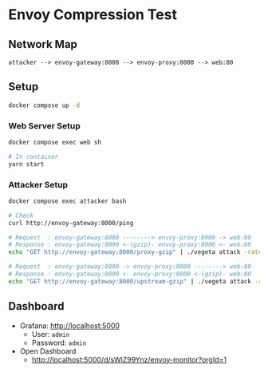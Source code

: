 # Envoy Compression Test

## Network Map

```
attacker --> envoy-gateway:8000 --> envoy-proxy:8000 --> web:80
```

## Setup

```bash
docker compose up -d
```

### Web Server Setup

```bash
docker compose exec web sh

# In container
yarn start
```

### Attacker Setup

```bash
docker compose exec attacker bash

# Check
curl http://envoy-gateway:8000/ping

# Request  : envoy-gateway:8000 --------> envoy-proxy:8000 -> web:80
# Response : envoy-gateway:8000 <-(gzip)- envoy-proxy:8000 <- web:80
echo "GET http://envoy-gateway:8000/proxy-gzip" | ./vegeta attack -rate 1/1s > /dev/null

# Request  : envoy-gateway:8000 -> envoy-proxy:8000 --------> web:80
# Response : envoy-gateway:8000 <- envoy-proxy:8000 <-(gzip)- web:80
echo "GET http://envoy-gateway:8000/upstream-gzip" | ./vegeta attack -rate 1/1s > /dev/null
```

## Dashboard

* Grafana: <http://localhost:5000>
    * User: `admin`
    * Password: `admin`
* Open Dashboard
    * <http://localhost:5000/d/sWlZ99Ynz/envoy-monitor?orgId=1>

